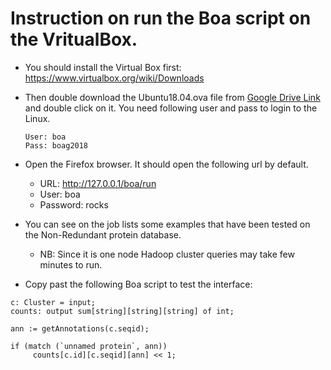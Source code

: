 
# Instruction on run the Boa script on the VritualBox.

* You should install the Virtual Box first: https://www.virtualbox.org/wiki/Downloads
* Then double download the Ubuntu18.04.ova file from  [Google Drive Link](https://drive.google.com/drive/folders/1u-APb-clMbPNpHXhalthPWEDsNT-OtnX?usp=sharing)
 and double click on it.
You need following  user and pass to login to the Linux.

  ```
  User: boa
  Pass: boag2018
  ```
* Open the Firefox browser. It should open the following url by default.
  * URL: http://127.0.0.1/boa/run
  * User: boa
  * Password: rocks

* You can see on the job lists some examples that have been tested on the Non-Redundant protein database.
  * NB: Since it is  one node Hadoop cluster queries may take few minutes to run.

* Copy past the following Boa script to test the interface:

```
c: Cluster = input;
counts: output sum[string][string][string] of int;

ann := getAnnotations(c.seqid);

if (match (`unnamed protein`, ann))
     counts[c.id][c.seqid][ann] << 1;

```
